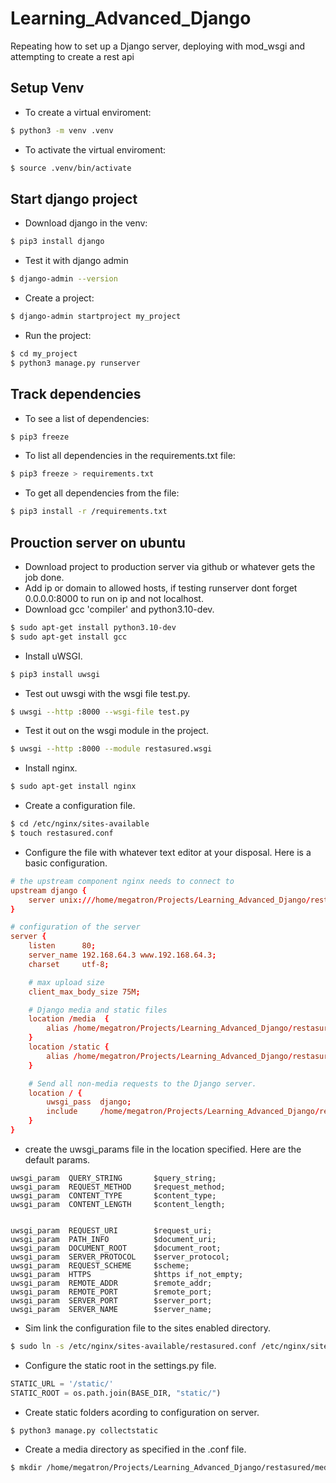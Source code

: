 # Learning_Advanced_Django
Repeating how to set up a Django server, deploying with mod_wsgi and attempting to create a rest api

## Setup Venv
* To create a virtual enviroment: 
```bash
$ python3 -m venv .venv
```
* To activate the virtual enviroment: 
```bash
$ source .venv/bin/activate
``` 

## Start django project
* Download django in the venv: 
```bash
$ pip3 install django
```
* Test it with django admin
```bash
$ django-admin --version
```
* Create a project:
```bash
$ django-admin startproject my_project
```
* Run the project:
```bash
$ cd my_project
$ python3 manage.py runserver
```

## Track dependencies
* To see a list of dependencies:
```bash
$ pip3 freeze
```
* To list all dependencies in the requirements.txt file:
```bash
$ pip3 freeze > requirements.txt
```
* To get all dependencies from the file:
```bash
$ pip3 install -r /requirements.txt
```

## Prouction server on ubuntu
* Download project to production server via github or whatever gets the job done.
* Add ip or domain to allowed hosts, if testing runserver dont forget 0.0.0.0:8000 to run on ip and not localhost.
* Download gcc 'compiler' and python3.10-dev.
```bash
$ sudo apt-get install python3.10-dev
$ sudo apt-get install gcc
```
* Install uWSGI.
```bash
$ pip3 install uwsgi
```
* Test out uwsgi with the wsgi file test.py.
```bash
$ uwsgi --http :8000 --wsgi-file test.py
```
* Test it out on the wsgi module in the project.
```bash
$ uwsgi --http :8000 --module restasured.wsgi
```
* Install nginx.
```bash
$ sudo apt-get install nginx
```
* Create a configuration file.
```bash
$ cd /etc/nginx/sites-available
$ touch restasured.conf
```
* Configure the file with whatever text editor at your disposal. Here is a basic configuration.
```conf
# the upstream component nginx needs to connect to
upstream django {
    server unix:///home/megatron/Projects/Learning_Advanced_Django/restasured/restasured.sock;
}

# configuration of the server
server {
    listen      80;
    server_name 192.168.64.3 www.192.168.64.3;
    charset     utf-8;

    # max upload size
    client_max_body_size 75M;

    # Django media and static files
    location /media  {
        alias /home/megatron/Projects/Learning_Advanced_Django/restasured/media;
    }
    location /static {
        alias /home/megatron/Projects/Learning_Advanced_Django/restasured/static;
    }

    # Send all non-media requests to the Django server.
    location / {
        uwsgi_pass  django;
        include     /home/megatron/Projects/Learning_Advanced_Django/restasured/uwsgi_params;
    }
}
```
* create the uwsgi_params file in the location specified. Here are the default params.
```
uwsgi_param  QUERY_STRING       $query_string;
uwsgi_param  REQUEST_METHOD     $request_method;
uwsgi_param  CONTENT_TYPE       $content_type;
uwsgi_param  CONTENT_LENGTH     $content_length;


uwsgi_param  REQUEST_URI        $request_uri;
uwsgi_param  PATH_INFO          $document_uri;
uwsgi_param  DOCUMENT_ROOT      $document_root;
uwsgi_param  SERVER_PROTOCOL    $server_protocol;
uwsgi_param  REQUEST_SCHEME     $scheme;
uwsgi_param  HTTPS              $https if_not_empty;
uwsgi_param  REMOTE_ADDR        $remote_addr;
uwsgi_param  REMOTE_PORT        $remote_port;
uwsgi_param  SERVER_PORT        $server_port;
uwsgi_param  SERVER_NAME        $server_name;
```
* Sim link the configuration file to the sites enabled directory.
```bash
$ sudo ln -s /etc/nginx/sites-available/restasured.conf /etc/nginx/sites-enabled
```
* Configure the static root in the settings.py file.
```py
STATIC_URL = '/static/'
STATIC_ROOT = os.path.join(BASE_DIR, "static/")
```
* Create static folders acording to configuration on server.
```bash
$ python3 manage.py collectstatic
```
* Create a media directory as specified in the .conf file.
```bash
$ mkdir /home/megatron/Projects/Learning_Advanced_Django/restasured/media
```